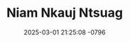 ---
layout: movie-video-data
date: 2025-03-01 21:25:08 -0796
categories: movie

# Site Attributes
title: "Niam Nkauj Ntsuag"
permalink: "/movie/Niam_Nkauj_Ntsuag"

# Movie Attributes
synopsis: "'Niam Nkauj Ntsuag' yog ib zaj yeeb yaj kiab ua txog ntawm ib tug pojniam yug los nrog luag muaj txij nkawm ua lub neej sib hlub sov siab so tiamsis hmoov tsis muaj ntuj tau nqee nws tus txij tus nkawm mus lawm tseg nws nyob ib sab ua niam ib sab ua txiv tu tej me tub me ntxhais, nyob rau raug luag saib tsis txaus. Vim 9 lub hnub qub los tsis npaum ib lub hli, Niam nkauj ntsuag thiaj txiav txim siab mus ua neej ib ruam tom ntej kom tej menyuam thiaj tau nrog luag muaj txiv ua lub kaus nroos. Caw nej soj qab saib seb Niam nkauj ntsuag lub neej yuav mus xaus zoo li cas."
producer: "Passion Entertainment"
director: "Peter Lee"
writer: "Peter Lee"
video_link: "https://youtu.be/hbh1Aw_ZOPA?si=66EiMhT2oLzfM1H2"
genre: "Drama"
year: "2014"
release_type: "DVD"
storage: "Center for Hmong Studies"
thumbnail: "/assets/images/movie_thumbnails/Niam Nkauj Ntsuag.jpeg"
publishing_company: "Passion Entertainment"

# Sequels + Parts
base_movie: ""
total_parts: 0
sequel: ""

# Movie Cast
cast:
- name: "Maiv Huas Hawj"
- name: "Koobtsheej Xyooj"
- name: "Kos Lis"
- name: "Nkauj Ntsuab Hawj"
- name: "Tswj Hwm Hawj"
- name: "Ntxawm Lauj"
- name: "Ntxhoo Lis"
---